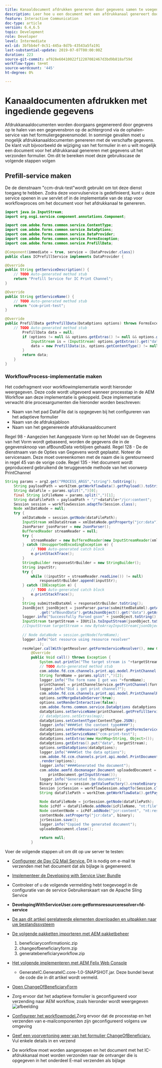 ```yaml
---
title: Kanaaldocument afdrukken genereren door gegevens samen te voegen
description: Leer hoe u een document met een afdrukkanaal genereert door de gegevens in de invoerstroom samen te voegen
feature: Interactive Communication
doc-type: article
version: 6.4,6.5
topic: Development
role: Developer
level: Intermediate
exl-id: 3bfbb4ef-0c51-445a-8d7b-43543a5fa191
last-substantial-update: 2019-07-07T00:00:00Z
duration: 223
source-git-commit: af928e60410022f12207082467d3bd9b818af59d
workflow-type: tm+mt
source-wordcount: '445'
ht-degree: 0%

---
```


# Kanaaldocumenten afdrukken met ingediende gegevens

Afdrukkanaaldocumenten worden doorgaans gegenereerd door gegevens op te halen van een gegevensbron op de achtergrond via de ophalen-service van het formuliergegevensmodel. In sommige gevallen moet u mogelijk afdrukkanaaldocumenten genereren met de verschafte gegevens. De klant vult bijvoorbeeld de wijziging van het formulier in en u wilt mogelijk een document voor het afdrukkanaal genereren met gegevens uit het verzonden formulier. Om dit te bereiken moet deze gebruikscase de volgende stappen volgen

## Prefill-service maken

De de dienstnaam &quot;ccm-druk-test&quot;wordt gebruikt om tot deze dienst toegang te hebben. Zodra deze voorvulservice is gedefinieerd, kunt u deze service openen in uw servlet of in de implementatie van de stap voor workflowproces om het document voor het afdrukkanaal te genereren.

```java
import java.io.InputStream;
import org.osgi.service.component.annotations.Component;

import com.adobe.forms.common.service.ContentType;
import com.adobe.forms.common.service.DataOptions;
import com.adobe.forms.common.service.DataProvider;
import com.adobe.forms.common.service.FormsException;
import com.adobe.forms.common.service.PrefillData;

@Component(immediate = true, service = {DataProvider.class})
public class ICPrefillService implements DataProvider {

@Override
public String getServiceDescription() {
    // TODO Auto-generated method stub
    return "Prefill Service for IC Print Channel";
}

@Override
public String getServiceName() {
    // TODO Auto-generated method stub
    return "ccm-print-test";
}

@Override
public PrefillData getPrefillData(DataOptions options) throws FormsException {
    // TODO Auto-generated method stub
        PrefillData data = null;
        if (options != null && options.getExtras() != null && options.getExtras().get("data") != null) {
            InputStream is = (InputStream) options.getExtras().get("data");
            data = new PrefillData(is, options.getContentType() != null ? options.getContentType() : ContentType.JSON);
        }
        return data;
    }
}
```

### WorkflowProcess-implementatie maken

Het codefragment voor workflowimplementatie wordt hieronder weergegeven. Deze code wordt uitgevoerd wanneer processtap in de AEM Workflow aan deze implementatie is gekoppeld. Deze implementatie verwacht drie procesargumenten die hieronder worden beschreven:

* Naam van het pad DataFile dat is opgegeven bij het configureren van het adaptieve formulier
* Naam van de afdruksjabloon
* Naam van het gegenereerde afdrukkanaaldocument

Regel 98 - Aangezien het Aangepaste Vorm op het Model van de Gegevens van het Vorm wordt gebaseerd, worden de gegevens die in de gegevensknoop van afBoundData verblijven gehaald.
Regel 128 - De de dienstnaam van de Opties van Gegevens wordt geplaatst. Noteer de servicenaam. Deze moet overeenkomen met de naam die is geretourneerd in regel 45 van de vorige code.
Regel 135 - Het document wordt geproduceerd gebruikend de teruggevende methode van het voorwerp PrintChannel


```java
String params = arg2.get("PROCESS_ARGS","string").toString();
    String payloadPath = workItem.getWorkflowData().getPayload().toString();
    String dataFile = params.split(",")[0];
    final String icFileName = params.split(",")[1];
    String dataFilePath = payloadPath + "/"+dataFile+"/jcr:content";
    Session session = workflowSession.adaptTo(Session.class);
    Node xmlDataNode = null;
    try {
        xmlDataNode = session.getNode(dataFilePath);
        InputStream xmlDataStream = xmlDataNode.getProperty("jcr:data").getBinary().getStream();
        JsonParser jsonParser = new JsonParser();
        BufferedReader streamReader = null;
        try {
            streamReader = new BufferedReader(new InputStreamReader(xmlDataStream, "UTF-8"));
        } catch (UnsupportedEncodingException e) {
            // TODO Auto-generated catch block
            e.printStackTrace();
        }
        StringBuilder responseStrBuilder = new StringBuilder();
        String inputStr;
        try {
            while ((inputStr = streamReader.readLine()) != null)
                responseStrBuilder.append(inputStr);
        } catch (IOException e) {
            // TODO Auto-generated catch block
            e.printStackTrace();
        }
        String submittedDataXml = responseStrBuilder.toString();
        JsonObject jsonObject = jsonParser.parse(submittedDataXml).getAsJsonObject().get("afData").getAsJsonObject()
                .get("afBoundData").getAsJsonObject().get("data").getAsJsonObject();
        logger.info("Successfully Parsed gson" + jsonObject.toString());
        InputStream targetStream = IOUtils.toInputStream(jsonObject.toString());
        //InputStream targetStream = new ByteArrayInputStream(jsonObject.toString().getBytes());
        
        // Node dataNode = session.getNode(formName);
        logger.info("Got resource using resource resolver"
                );
        resHelper.callWith(getResolver.getFormsServiceResolver(), new Callable<Void>() {
            @Override
            public Void call() throws Exception {
                System.out.println("The target stream is "+targetStream.available());
                // TODO Auto-generated method stub
                com.adobe.fd.ccm.channels.print.api.model.PrintChannel printChannel = null;
                String formName = params.split(",")[2];
                logger.info("The form name I got was "+formName);
                printChannel = printChannelService.getPrintChannel(formName);
                logger.info("Did i get print channel?");
                com.adobe.fd.ccm.channels.print.api.model.PrintChannelRenderOptions options = new com.adobe.fd.ccm.channels.print.api.model.PrintChannelRenderOptions();
                options.setMergeDataOnServer(true);
                options.setRenderInteractive(false);
                com.adobe.forms.common.service.DataOptions dataOptions = new com.adobe.forms.common.service.DataOptions();
                dataOptions.setServiceName(printChannel.getPrefillService());
                // dataOptions.setExtras(map);
                dataOptions.setContentType(ContentType.JSON);
                logger.info("####Set the content type####");
                dataOptions.setFormResource(getResolver.getFormsServiceResolver().getResource(formName));
                dataOptions.setServiceName("ccm-print-test");
                dataOptions.setExtras(new HashMap<String, Object>());
                dataOptions.getExtras().put("data", targetStream);
                options.setDataOptions(dataOptions);
                logger.info("####Set the data options");
                com.adobe.fd.ccm.channels.print.api.model.PrintDocument printDocument = printChannel
                .render(options);
                logger.info("####Generated the document");
                com.adobe.aemfd.docmanager.Document uploadedDocument = new com.adobe.aemfd.docmanager.Document(
                    printDocument.getInputStream());
                logger.info("Generated the document");
                Binary binary = session.getValueFactory().createBinary(printDocument.getInputStream());
                Session jcrSession = workflowSession.adaptTo(Session.class);
                String dataFilePath = workItem.getWorkflowData().getPayload().toString();
                
                Node dataFileNode = jcrSession.getNode(dataFilePath);
                Node icPdf = dataFileNode.addNode(icFileName, "nt:file");
                Node contentNode = icPdf.addNode("jcr:content", "nt:resource");
                contentNode.setProperty("jcr:data", binary);
                jcrSession.save();
                logger.info("Copied the generated document");
                uploadedDocument.close();
                
                return null;
            }
```

Voer de volgende stappen uit om dit op uw server te testen:

* [Configureer de Day CQ Mail Service.](https://helpx.adobe.com/experience-manager/6-5/communities/using/email.html) Dit is nodig om e-mail te verzenden met het document dat als bijlage is gegenereerd.
* [Implementeer de Developing with Service User Bundle](/help/forms/assets/common-osgi-bundles/DevelopingWithServiceUser.jar)
* Controleer of u de volgende vermelding hebt toegevoegd in de configuratie van de service Gebruikerskaart van de Apache Sling Service
* **DevelopingWithServiceUser.core:getformsresourceresolver=fd-service**
* [De aan dit artikel gerelateerde elementen downloaden en uitpakken naar uw bestandssysteem](assets/prefillservice.zip)
* [De volgende pakketten importeren met AEM pakketbeheer](http://localhost:4502/crx/packmgr/index.jsp)
   1. beneficiaryconfirmationic.zip
   2. changeofbeneficiaryform.zip
   3. generatebeneficiaryworkflow.zip
* [Het volgende implementeren met AEM Felix Web Console](http://localhost:4502/system/console/bundles)

   * GenerateIC.GenerateIC.core-1.0-SNAPSHOT.jar. Deze bundel bevat de code die in dit artikel wordt vermeld.

* [Open ChangeOfBeneficiaryForm](http://localhost:4502/content/dam/formsanddocuments/changebeneficiary/jcr:content?wcmmode=disabled)
* Zorg ervoor dat het adaptieve formulier is geconfigureerd voor verzending naar AEM workflow, zoals hieronder wordt weergegeven
  ![afbeelding](assets/generateic.PNG)
* [Configureer het workflowmodel.](http://localhost:4502/editor.html/conf/global/settings/workflow/models/ChangesToBeneficiary.html)Zorg ervoor dat de processtap en het verzenden van e-mailcomponenten zijn geconfigureerd volgens uw omgeving
* [Geef een voorvertoning weer van het formulier ChangeOfBeneficiary.](http://localhost:4502/content/dam/formsanddocuments/changebeneficiary/jcr:content?wcmmode=disabled) Vul enkele details in en verzend
* De workflow moet worden aangeroepen en het document met het IC-afdrukkanaal moet worden verzonden naar de ontvanger die is opgegeven in het onderdeel E-mail verzenden als bijlage
